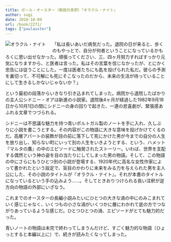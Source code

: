 ```yaml
---
title: ポール・オースター（柴田元幸訳）『オラクル・ナイト』
author: sugi
date: 2010-10-09
url: /book/2271/
tags: ["paulauster"]
---
```

<a href="http://www.amazon.co.jp/exec/obidos/ASIN/4105217143/chezsugi-22/ref=nosim/" name="amazletlink" target="_blank"><img src="http://i0.wp.com/ecx.images-amazon.com/images/I/41OjMu8yvnL._SL160_.jpg?w=660" alt="オラクル・ナイト" class="alignleft" style="float: left; margin: 0 20px 20px 0;" data-recalc-dims="1" /></a>

「私は長いあいだ病気だった。退院の日が来ると、歩くのもやっとで、自分が何者ということになっているかもろくに思い出せなかった。頑張ってください、三、四ヶ月努力すればすっかり元気になりますから、と医者は言った。私はその言葉を信じなかったが、とにかく忠告には従うことにした。一度は医者たちにも匙を投げられた私だ。彼らの予測を裏切って、不可解にも死にそこなったのだから、未来の生活が待っていることにして生きるしかないじゃないか？」

という最初の段落からいきなり引き込まれてしまった。病院から退院したばかりの主人公シドニー・オアは新進の小説家。退院後4ヶ月が経過した1982年9月18日から10月1日の間にシドニーの身の回りで起きた、一連の悲喜劇が、緊張感あふれる文章でつづられる。

シドニーは不思議な魅力を持つ青いポルトガル製のノートを手に入れ、久しぶりに小説を書こうとする。その内容がこの物語に大きな意味を投げかけてくるのだ。高層アパートの装飾が目の前に落下して死にかけた男が今までの自分の人生を放り出し、知らない町にいって別の人生をいきようとする、という、ハメット『マルタの鷹』の中のエピソードに触発されたストーリー。いわば、世界を支配する偶然という神の姿を目の当たりにしてしまった男の物語。そして、この物語の中にさらにもうひとつ別の小説が登場する、1920年代に高名な女性作家によって書かれたという設定で、盲目のかわりに未来をみる力を与えられた男を主人公にした、その小説のタイトルが『オラクル・ナイト』。それが本書のタイトルになっているという手の込みよう......。そしてときおりつけられる長い注釈が逆方向の物語の外部にいざなう。

これまでのオースターの長編小説みたいにひとつの大きな渦の中にのみこまれていく感じじゃなく、いくつもの小さな渦がいくつかに層にわかれて底の方でつながりあっているような感じだ。ひとつひとつの渦、エピソードがとても魅力的だった。

青いノートの物語は未完で終わってしまうんだけど、すごく魅力的な物語（ひょっとすると本編以上に）で、続きが読みたくなってしまった。


